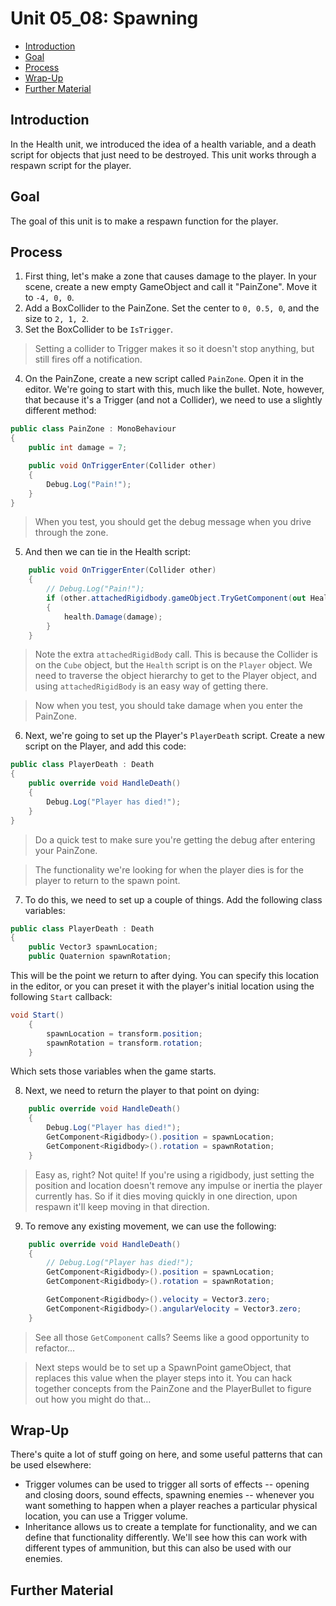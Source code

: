 # Unit 05_08: Spawning <!-- omit in toc -->
- [Introduction](#introduction)
- [Goal](#goal)
- [Process](#process)
- [Wrap-Up](#wrap-up)
- [Further Material](#further-material)

## Introduction

In the Health unit, we introduced the idea of a health variable, and a death script for objects that just need to be destroyed. This unit works through a respawn script for the player.

## Goal

The goal of this unit is to make a respawn function for the player.

## Process

1. First thing, let's make a zone that causes damage to the player. In your scene, create a new empty GameObject and call it "PainZone". Move it to `-4, 0, 0`.
2. Add a BoxCollider to the PainZone. Set the center to `0, 0.5, 0`, and the size to `2, 1, 2`.
3. Set the BoxCollider to be `IsTrigger`.

> Setting a collider to Trigger makes it so it doesn't stop anything, but still fires off a notification.

4. On the PainZone, create a new script called `PainZone`. Open it in the editor. We're going to start with this, much like the bullet. Note, however, that because it's a Trigger (and not a Collider), we need to use a slightly different method:

```C#
public class PainZone : MonoBehaviour
{
    public int damage = 7;

    public void OnTriggerEnter(Collider other)
    {
        Debug.Log("Pain!");
    }
}
```

> When you test, you should get the debug message when you drive through the zone.

5. And then we can tie in the Health script:

```C#
    public void OnTriggerEnter(Collider other)
    {
        // Debug.Log("Pain!");
        if (other.attachedRigidbody.gameObject.TryGetComponent(out Health health))
        {
            health.Damage(damage);
        }
    }
```

> Note the extra `attachedRigidBody` call. This is because the Collider is on the `Cube` object, but the `Health` script is on the `Player` object. We need to traverse the object hierarchy to get to the Player object, and using `attachedRigidBody` is an easy way of getting there.

> Now when you test, you should take damage when you enter the PainZone.

6. Next, we're going to set up the Player's `PlayerDeath` script. Create a new script on the Player, and add this code:

```C#
public class PlayerDeath : Death
{
    public override void HandleDeath()
    {
        Debug.Log("Player has died!");
    }
}
```

> Do a quick test to make sure you're getting the debug after entering your PainZone.

> The functionality we're looking for when the player dies is for the player to return to the spawn point.

7. To do this, we need to set up a couple of things. Add the following class variables:

```C#
public class PlayerDeath : Death
{
    public Vector3 spawnLocation;
    public Quaternion spawnRotation;
```

This will be the point we return to after dying. You can specify this location in the editor, or you can preset it with the player's initial location using the following `Start` callback:

```C#
void Start()
    {
        spawnLocation = transform.position;
        spawnRotation = transform.rotation;
    }
```

Which sets those variables when the game starts.

8. Next, we need to return the player to that point on dying:

```C#
    public override void HandleDeath()
    {
        Debug.Log("Player has died!");
        GetComponent<Rigidbody>().position = spawnLocation;
        GetComponent<Rigidbody>().rotation = spawnRotation;
    }
```

> Easy as, right? Not quite! If you're using a rigidbody, just setting the position and location doesn't remove any impulse or inertia the player currently has. So if it dies moving quickly in one direction, upon respawn it'll keep moving in that direction.

9. To remove any existing movement, we can use the following:

```C#
    public override void HandleDeath()
    {
        // Debug.Log("Player has died!");
        GetComponent<Rigidbody>().position = spawnLocation;
        GetComponent<Rigidbody>().rotation = spawnRotation;

        GetComponent<Rigidbody>().velocity = Vector3.zero;
        GetComponent<Rigidbody>().angularVelocity = Vector3.zero;
    }
```

> See all those `GetComponent` calls? Seems like a good opportunity to refactor…

> Next steps would be to set up a SpawnPoint gameObject, that replaces this value when the player steps into it. You can hack together concepts from the PainZone and the PlayerBullet to figure out how you might do that…

## Wrap-Up

There's quite a lot of stuff going on here, and some useful patterns that can be used elsewhere:

- Trigger volumes can be used to trigger all sorts of effects -- opening and closing doors, sound effects, spawning enemies -- whenever you want something to happen when a player reaches a particular physical location, you can use a Trigger volume.
- Inheritance allows us to create a template for functionality, and we can define that functionality differently. We'll see how this can work with different types of ammunition, but this can also be used with our enemies.

## Further Material
